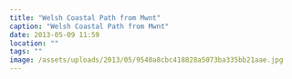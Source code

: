 ```yaml
---
title: "Welsh Coastal Path from Mwnt"
caption: "Welsh Coastal Path from Mwnt"
date: 2013-05-09 11:59
location: ""
tags: ""
image: /assets/uploads/2013/05/9540a8cbc418828a5073ba335bb21aae.jpg
---
```


